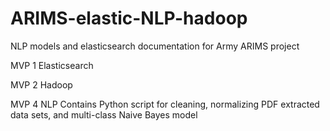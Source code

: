 # ARIMS-elastic-NLP-hadoop
NLP models and elasticsearch documentation for Army ARIMS project

MVP 1 Elasticsearch 

MVP 2 Hadoop 

MVP 4 NLP
Contains Python script for cleaning, normalizing PDF extracted data sets, and multi-class Naive Bayes model

